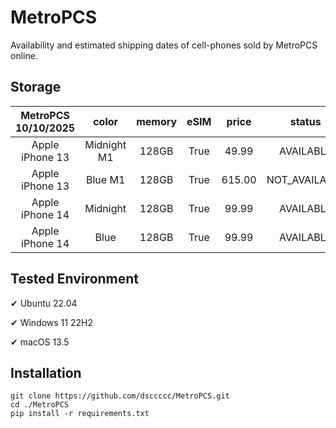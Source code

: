 # MetroPCS
Availability and estimated shipping dates of cell-phones sold by MetroPCS online.
## Storage
|MetroPCS 10/10/2025|color|memory|eSIM|price|status|shipping from|shipping to|
|:--:|:--:|:--:|:--:|:--:|:--:|:--:|:--:|
|Apple iPhone 13|Midnight M1|128GB|True|49.99|AVAILABLE|10/10/2025|10/16/2025|
|Apple iPhone 13|Blue M1|128GB|True|615.00|NOT_AVAILABLE|10/17/2025|10/23/2025|
|Apple iPhone 14|Midnight|128GB|True|99.99|AVAILABLE|10/10/2025|10/16/2025|
|Apple iPhone 14|Blue|128GB|True|99.99|AVAILABLE|10/10/2025|10/16/2025|

## Tested Environment
✔ Ubuntu 22.04

✔ Windows 11 22H2

✔ macOS 13.5
## Installation
```
git clone https://github.com/dsccccc/MetroPCS.git
cd ./MetroPCS
pip install -r requirements.txt
```
